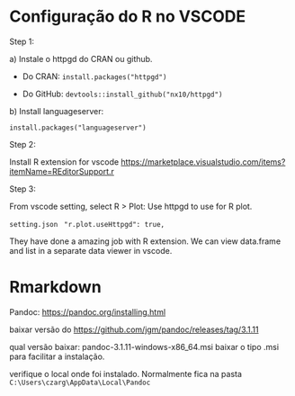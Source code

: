 # Configuração do R no VSCODE


Step 1:

a) Instale o httpgd do CRAN ou github.
 - Do CRAN:
   `install.packages("httpgd")`

 - Do GitHub:
   `devtools::install_github("nx10/httpgd")`

b) Install languageserver:

`install.packages("languageserver")`

Step 2:

Install R extension for vscode
https://marketplace.visualstudio.com/items?itemName=REditorSupport.r

Step 3:

From vscode setting, select R > Plot: Use httpgd to use for R plot.

`setting.json`
` "r.plot.useHttpgd": true,`

They have done a amazing job with R extension. We can view data.frame and list in a separate data viewer in vscode.

# Rmarkdown

Pandoc: https://pandoc.org/installing.html

baixar versão do https://github.com/jgm/pandoc/releases/tag/3.1.11

qual versão baixar: pandoc-3.1.11-windows-x86_64.msi
 baixar o tipo .msi para facilitar a instalação.

verifique o local onde foi instalado. Normalmente fica na pasta
`C:\Users\czarg\AppData\Local\Pandoc`
